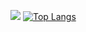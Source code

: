 [![](https://github-readme-stats.vercel.app/api?username=dilongx&count_private=true&show_icons=true)](https://github.com/dilongx/DilongX/edit/master/README.md)
[![Top Langs](https://github-readme-stats.vercel.app/api/top-langs/?username=dilongx)](https://github.com/dilongx/DilongX/edit/master/README.md)

